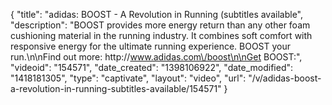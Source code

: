 {
    "title": "adidas: BOOST - A Revolution in Running (subtitles available",
    "description": "BOOST provides more energy return than any other foam cushioning material in the running industry. It combines soft comfort with responsive energy for the ultimate running experience. BOOST your run.\n\nFind out more: http:\/\/www.adidas.com\/boost\n\nGet BOOST:",
    "videoid": "154571",
    "date_created": "1398106922",
    "date_modified": "1418181305",
    "type": "captivate",
    "layout": "video",
    "url": "\/v\/adidas-boost-a-revolution-in-running-subtitles-available\/154571"
}
